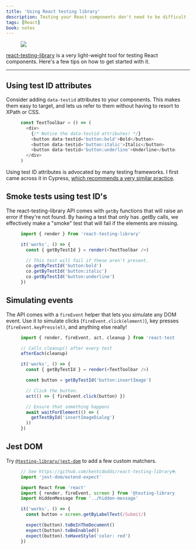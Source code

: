 ```yaml
---
title: 'Using React testing library'
description: Testing your React components don't need to be difficult
tags: [React]
book: notes
---
```


<Figure cover>
<img src='https://source.unsplash.com/TW2bfT_tWDI/900x600' />
</Figure>

[react-testing-library](https://github.com/testing-library/react-testing-library) is a very light-weight tool for testing React components. Here's a few tips on how to get started with it.

---

## Using test ID attributes

Consider adding `data-testid` attributes to your components. This makes them easy to target, and lets us refer to them without having to resort to XPath or CSS.

<Figure code title='data-testid-example.js'>

```js
const TextToolbar = () => (
  <div>
    {/* Notice the data-testid attributes! */}
    <button data-testid='button:bold'>Bold</button>
    <button data-testid='button:italic'>Italic</button>
    <button data-testid='button:underline'>Underline</button>
  </div>
)
```

</Figure>

Using test ID attributes is advocated by many testing frameworks. I first came across it in Cypress, [which recommends a very similar practice](https://docs.cypress.io/guides/references/best-practices.html#Selecting-Elements).

## Smoke tests using test ID's

The react-testing-library API comes with `getBy` functions that will raise an error if they're not found. By having a test that only has .getBy calls, we effectively make a "smoke" test that will fail if the elements are missing.

<Figure code title='getByTestId-example.js'>

```js
import { render } from 'react-testing-library'

it('works', () => {
  const { getByTestId } = render(<TextToolbar />)

  // This test will fail if these aren't present.
  co.getByTestId('button:bold')
  co.getByTestId('button:italic')
  co.getByTestId('button:underline')
})
```

</Figure>

## Simulating events

The API comes with a `fireEvent` helper that lets you simulate any DOM event. Use it to simulate clicks (`fireEvent.click(element)`), key presses (`fireEvent.keyPress(el)`, and anything else really!

<Figure code title='simulating-events-example.js'>

```js
import { render, fireEvent, act, cleanup } from 'react-testing-library'

// Calls cleanup() after every test
afterEach(cleanup)

it('works', () => {
  const { getByTestId } = render(<TextToolbar />)

  const button = getByTestId('button:insertImage')

  // Click the button.
  act(() => { fireEvent.click(button) })

  // Ensure that something happens
  await waitForElement(() => (
    getTestById('insertImageDialog')
  ))
})
```

</Figure>

## Jest DOM

Try [`@testing-library/jest-dom`](https://npm.im/@testing-library/jest-dom) to add a few custom matchers.

<Figure code title='jest-dom-example.js'>

```js
// See https://github.com/kentcdodds/react-testing-library#global-config
import 'jest-dom/extend-expect'
```

```js
import React from 'react'
import { render, fireEvent, screen } from '@testing-library/react'
import HiddenMessage from '../hidden-message'

it('works', () => {
  const button = screen.getByLabelText(/Submit/)

  expect(button).toBeInTheDocument()
  expect(button).toBeEnabled()
  expect(button).toHaveStyle('color: red')
})
```

</Figure>

<!--

## Other things to try

```js
// Find text by regexp
co.getByText(/Image has been saved/i)
```

-->
